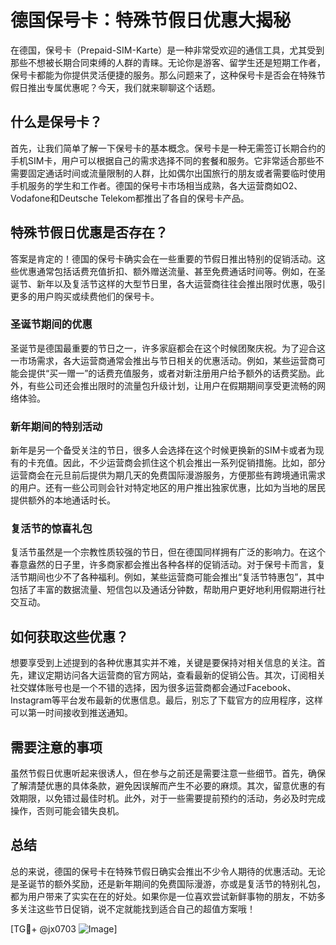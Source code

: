 # 德国保号卡：特殊节假日优惠大揭秘

在德国，保号卡（Prepaid-SIM-Karte）是一种非常受欢迎的通信工具，尤其受到那些不想被长期合同束缚的人群的青睐。无论你是游客、留学生还是短期工作者，保号卡都能为你提供灵活便捷的服务。那么问题来了，这种保号卡是否会在特殊节假日推出专属优惠呢？今天，我们就来聊聊这个话题。

## 什么是保号卡？

首先，让我们简单了解一下保号卡的基本概念。保号卡是一种无需签订长期合约的手机SIM卡，用户可以根据自己的需求选择不同的套餐和服务。它非常适合那些不需要固定通话时间或流量限制的人群，比如偶尔出国旅行的朋友或者需要临时使用手机服务的学生和工作者。德国的保号卡市场相当成熟，各大运营商如O2、Vodafone和Deutsche Telekom都推出了各自的保号卡产品。

## 特殊节假日优惠是否存在？

答案是肯定的！德国的保号卡确实会在一些重要的节假日推出特别的促销活动。这些优惠通常包括话费充值折扣、额外赠送流量、甚至免费通话时间等。例如，在圣诞节、新年以及复活节这样的大型节日里，各大运营商往往会推出限时优惠，吸引更多的用户购买或续费他们的保号卡。

### 圣诞节期间的优惠

圣诞节是德国最重要的节日之一，许多家庭都会在这个时候团聚庆祝。为了迎合这一市场需求，各大运营商通常会推出与节日相关的优惠活动。例如，某些运营商可能会提供“买一赠一”的话费充值服务，或者对新注册用户给予额外的话费奖励。此外，有些公司还会推出限时的流量包升级计划，让用户在假期期间享受更流畅的网络体验。

### 新年期间的特别活动

新年是另一个备受关注的节日，很多人会选择在这个时候更换新的SIM卡或者为现有的卡充值。因此，不少运营商会抓住这个机会推出一系列促销措施。比如，部分运营商会在元旦前后提供为期几天的免费国际漫游服务，方便那些有跨境通讯需求的用户。还有一些公司则会针对特定地区的用户推出独家优惠，比如为当地的居民提供额外的本地通话时长。

### 复活节的惊喜礼包

复活节虽然是一个宗教性质较强的节日，但在德国同样拥有广泛的影响力。在这个春意盎然的日子里，许多商家都会推出各种各样的促销活动。对于保号卡而言，复活节期间也少不了各种福利。例如，某些运营商可能会推出“复活节特惠包”，其中包括了丰富的数据流量、短信包以及通话分钟数，帮助用户更好地利用假期进行社交互动。

## 如何获取这些优惠？

想要享受到上述提到的各种优惠其实并不难，关键是要保持对相关信息的关注。首先，建议定期访问各大运营商的官方网站，查看最新的促销公告。其次，订阅相关社交媒体账号也是一个不错的选择，因为很多运营商都会通过Facebook、Instagram等平台发布最新的优惠信息。最后，别忘了下载官方的应用程序，这样可以第一时间接收到推送通知。

## 需要注意的事项

虽然节假日优惠听起来很诱人，但在参与之前还是需要注意一些细节。首先，确保了解清楚优惠的具体条款，避免因误解而产生不必要的麻烦。其次，留意优惠的有效期限，以免错过最佳时机。此外，对于一些需要提前预约的活动，务必及时完成操作，否则可能会错失良机。

## 总结

总的来说，德国的保号卡在特殊节假日确实会推出不少令人期待的优惠活动。无论是圣诞节的额外奖励，还是新年期间的免费国际漫游，亦或是复活节的特别礼包，都为用户带来了实实在在的好处。如果你是一位喜欢尝试新鲜事物的朋友，不妨多多关注这些节日促销，说不定就能找到适合自己的超值方案哦！

[TG💪+ @jx0703 ![Image](https://github.com/user-attachments/assets/dbca1d08-cadb-493c-b0ec-ad6f7a83f270)]